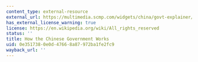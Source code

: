 ```yaml
---
content_type: external-resource
external_url: https://multimedia.scmp.com/widgets/china/govt-explainer/index.html
has_external_license_warning: true
license: https://en.wikipedia.org/wiki/All_rights_reserved
status: ''
title: How the Chinese Government Works
uid: 0e351738-0e0d-4766-8a87-972ba1fe2fc9
wayback_url: ''
---
```


